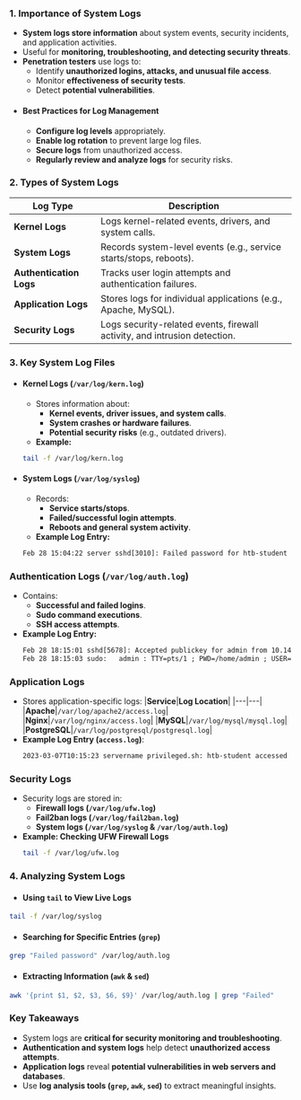 ### **1. Importance of System Logs**
- **System logs store information** about system events, security incidents, and application activities.
- Useful for **monitoring, troubleshooting, and detecting security threats**.
- **Penetration testers** use logs to:
    - Identify **unauthorized logins, attacks, and unusual file access**.
    - Monitor **effectiveness of security tests**.
    - Detect **potential vulnerabilities**.
- #### **Best Practices for Log Management**
	- **Configure log levels** appropriately.  
	- **Enable log rotation** to prevent large log files.  
	- **Secure logs** from unauthorized access.  
	- **Regularly review and analyze logs** for security risks.



### **2. Types of System Logs**

| **Log Type**            | **Description**                                                           |
| ----------------------- | ------------------------------------------------------------------------- |
| **Kernel Logs**         | Logs kernel-related events, drivers, and system calls.                    |
| **System Logs**         | Records system-level events (e.g., service starts/stops, reboots).        |
| **Authentication Logs** | Tracks user login attempts and authentication failures.                   |
| **Application Logs**    | Stores logs for individual applications (e.g., Apache, MySQL).            |
| **Security Logs**       | Logs security-related events, firewall activity, and intrusion detection. |



### **3. Key System Log Files**
- #### **Kernel Logs (`/var/log/kern.log`)**
	- Stores information about:
	    - **Kernel events, driver issues, and system calls**.
	    - **System crashes or hardware failures**.
	    - **Potential security risks** (e.g., outdated drivers).
	- **Example:**
    ```sh
    tail -f /var/log/kern.log
    ```
- #### **System Logs (`/var/log/syslog`)**
	- Records:
	    - **Service starts/stops**.
	    - **Failed/successful login attempts**.
	    - **Reboots and general system activity**.
	- **Example Log Entry:**
    ```txt
    Feb 28 15:04:22 server sshd[3010]: Failed password for htb-student from 10.14.15.2 port 50223 ssh2
    ```



### **Authentication Logs (`/var/log/auth.log`)**
- Contains:
    - **Successful and failed logins**.
    - **Sudo command executions**.
    - **SSH access attempts**.
- **Example Log Entry:**
    ```txt
    Feb 28 18:15:01 sshd[5678]: Accepted publickey for admin from 10.14.15.2 port 43210 ssh2
    Feb 28 18:15:03 sudo:   admin : TTY=pts/1 ; PWD=/home/admin ; USER=root ; COMMAND=/bin/bash
    ```



### **Application Logs**
- Stores application-specific logs:
    |**Service**|**Log Location**|
    |---|---|
    |**Apache**|`/var/log/apache2/access.log`|
    |**Nginx**|`/var/log/nginx/access.log`|
    |**MySQL**|`/var/log/mysql/mysql.log`|
    |**PostgreSQL**|`/var/log/postgresql/postgresql.log`|
- **Example Log Entry (`access.log`)**:
    ```txt
    2023-03-07T10:15:23 servername privileged.sh: htb-student accessed /root/hidden/api-keys.txt
    ```



### **Security Logs**
- Security logs are stored in:
    - **Firewall logs (`/var/log/ufw.log`)**
    - **Fail2ban logs (`/var/log/fail2ban.log`)**
    - **System logs (`/var/log/syslog` & `/var/log/auth.log`)**
- **Example: Checking UFW Firewall Logs**
    ```sh
    tail -f /var/log/ufw.log
    ```



### **4. Analyzing System Logs**
- #### **Using `tail` to View Live Logs**
```sh
tail -f /var/log/syslog
```
- #### **Searching for Specific Entries (`grep`)**
```sh
grep "Failed password" /var/log/auth.log
```
- #### **Extracting Information (`awk` & `sed`)**
```sh
awk '{print $1, $2, $3, $6, $9}' /var/log/auth.log | grep "Failed"
```



### **Key Takeaways**
- System logs are **critical for security monitoring and troubleshooting**.  
- **Authentication and system logs** help detect **unauthorized access attempts**.  
- **Application logs** reveal **potential vulnerabilities in web servers and databases**.  
- Use **log analysis tools (`grep`, `awk`, `sed`)** to extract meaningful insights.